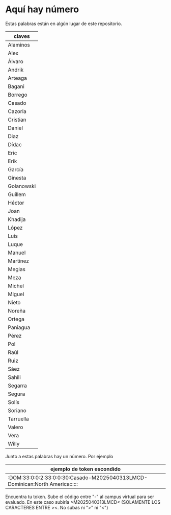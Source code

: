 # Aquí hay número

Estas palabras están en algún lugar de este repositorio.


| claves |
|--------|
|Alaminos|
|Alex|
|Álvaro|
|Andrik|
|Arteaga|
|Bagani|
|Borrego|
|Casado|
|Cazorla|
|Cristian|
|Daniel|
|Diaz|
|Dídac|
|Eric|
|Erik|
|García|
|Ginesta|
|Golanowski|
|Guillem|
|Héctor|
|Joan|
|Khadija|
|López|
|Luis|
|Luque|
|Manuel|
|Martinez|
|Megias|
|Meza|
|Michel|
|Miguel|
|Nieto|
|Noreña|
|Ortega|
|Paniagua|
|Pérez|
|Pol|
|Raúl|
|Ruiz|
|Sáez|
|Sahili|
|Segarra|
|Segura|
|Solís|
|Soriano|
|Tarruella|
|Valero|
|Vera|
|Willy|


Junto a estas palabras hay un número. Por ejemplo

|ejemplo de token escondido|
|---------------------------------------------------------------------------|
|:DOM:33:0:0:2:33:0:0:30:Casado-M2025040313LMCD-Dominican:North America::::::|


Encuentra tu token. Sube el código entre "-" al campus virtual para ser evaluado. En este caso subiría >M2025040313LMCD< (SOLAMENTE LOS CARACTERES ENTRE ><. No subas ni ">" ni "<")

